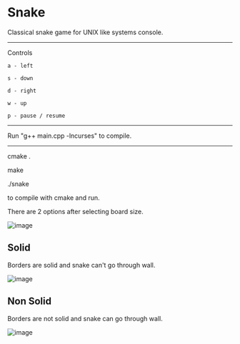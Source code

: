 # Snake
Classical snake game for UNIX like systems console.
___
Controls
  
    a - left
  
    s - down
    
    d - right
  
    w - up
  
    p - pause / resume
___
Run "g++ main.cpp -lncurses" to compile.
___
cmake .

make

./snake

to compile with cmake and run.

There are 2 options after selecting board size.

![image](https://user-images.githubusercontent.com/39254771/197353122-145937f5-30e5-4b13-9cf1-9a8e65e12af2.png)

## Solid

Borders are solid and snake can't go through wall.

![image](https://user-images.githubusercontent.com/39254771/197353398-6f03f4c6-ab3e-4658-9607-d3b9ad355e42.png)

## Non Solid

Borders are not solid and snake can go through wall.

![image](https://user-images.githubusercontent.com/39254771/197353496-1065149c-1710-4ca5-a2e7-7ba2a40515b4.png)

